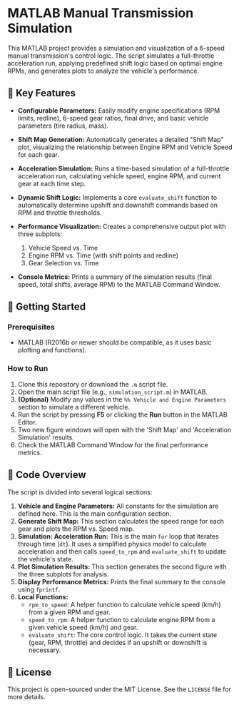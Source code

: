 # MATLAB Manual Transmission Simulation

This MATLAB project provides a simulation and visualization of a 6-speed manual transmission's control logic. The script simulates a full-throttle acceleration run, applying predefined shift logic based on optimal engine RPMs, and generates plots to analyze the vehicle's performance.

## 🏁 Key Features

* **Configurable Parameters:** Easily modify engine specifications (RPM limits, redline), 6-speed gear ratios, final drive, and basic vehicle parameters (tire radius, mass).
* **Shift Map Generation:** Automatically generates a detailed "Shift Map" plot, visualizing the relationship between Engine RPM and Vehicle Speed for each gear.
    
* **Acceleration Simulation:** Runs a time-based simulation of a full-throttle acceleration run, calculating vehicle speed, engine RPM, and current gear at each time step.
* **Dynamic Shift Logic:** Implements a core `evaluate_shift` function to automatically determine upshift and downshift commands based on RPM and throttle thresholds.
* **Performance Visualization:** Creates a comprehensive output plot with three subplots:
    1.  Vehicle Speed vs. Time
    2.  Engine RPM vs. Time (with shift points and redline)
    3.  Gear Selection vs. Time
    
* **Console Metrics:** Prints a summary of the simulation results (final speed, total shifts, average RPM) to the MATLAB Command Window.

## 🚀 Getting Started

### Prerequisites

* MATLAB (R2016b or newer should be compatible, as it uses basic plotting and functions).

### How to Run

1.  Clone this repository or download the `.m` script file.
2.  Open the main script file (e.g., `simulation_script.m`) in MATLAB.
3.  **(Optional)** Modify any values in the `%% Vehicle and Engine Parameters` section to simulate a different vehicle.
4.  Run the script by pressing **F5** or clicking the **Run** button in the MATLAB Editor.
5.  Two new figure windows will open with the 'Shift Map' and 'Acceleration Simulation' results.
6.  Check the MATLAB Command Window for the final performance metrics.

## 🔧 Code Overview

The script is divided into several logical sections:

1.  **Vehicle and Engine Parameters:** All constants for the simulation are defined here. This is the main configuration section.
2.  **Generate Shift Map:** This section calculates the speed range for each gear and plots the RPM vs. Speed map.
3.  **Simulation: Acceleration Run:** This is the main `for` loop that iterates through time (`dt`). It uses a simplified physics model to calculate acceleration and then calls `speed_to_rpm` and `evaluate_shift` to update the vehicle's state.
4.  **Plot Simulation Results:** This section generates the second figure with the three subplots for analysis.
5.  **Display Performance Metrics:** Prints the final summary to the console using `fprintf`.
6.  **Local Functions:**
    * `rpm_to_speed`: A helper function to calculate vehicle speed (km/h) from a given RPM and gear.
    * `speed_to_rpm`: A helper function to calculate engine RPM from a given vehicle speed (km/h) and gear.
    * `evaluate_shift`: The core control logic. It takes the current state (gear, RPM, throttle) and decides if an upshift or downshift is necessary.

## 📄 License

This project is open-sourced under the MIT License. See the `LICENSE` file for more details.

